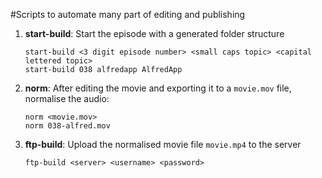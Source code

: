 #Scripts to automate many part of editing and publishing

1. **start-build**: Start the episode with a generated folder structure

    ```
    start-build <3 digit episode number> <small caps topic> <capital lettered topic>
    start-build 038 alfredapp AlfredApp
    ``` 
2. **norm**: After editing the movie and exporting it to a `movie.mov` file, normalise the audio:

    ```
    norm <movie.mov>
    norm 038-alfred.mov
    ``` 
3. **ftp-build**: Upload the normalised movie file `movie.mp4` to the server

    ```
    ftp-build <server> <username> <password>
    ```